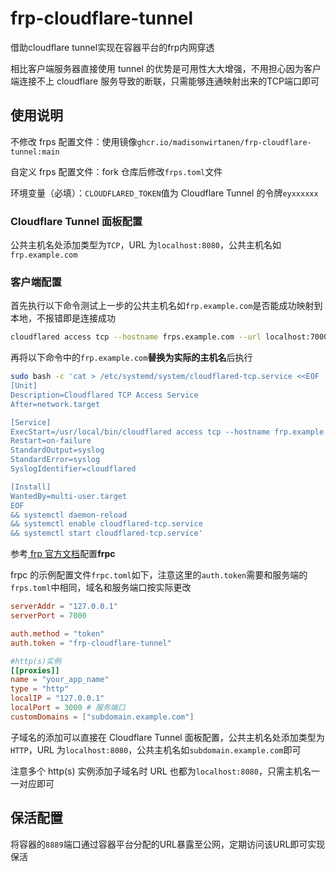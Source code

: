 # frp-cloudflare-tunnel
借助cloudflare tunnel实现在容器平台的frp内网穿透

相比客户端服务器直接使用 tunnel 的优势是可用性大大增强，不用担心因为客户端连接不上 cloudflare 服务导致的断联，只需能够连通映射出来的TCP端口即可

## 使用说明
不修改 frps 配置文件：使用镜像`ghcr.io/madisonwirtanen/frp-cloudflare-tunnel:main`

自定义 frps 配置文件：fork 仓库后修改`frps.toml`文件

环境变量（必填）：`CLOUDFLARED_TOKEN`值为 Cloudflare Tunnel 的令牌`eyxxxxxx`

### Cloudflare Tunnel 面板配置
公共主机名处添加类型为`TCP`，URL 为`localhost:8080`，公共主机名如`frp.example.com`

### 客户端配置
首先执行以下命令测试上一步的公共主机名如`frp.example.com`是否能成功映射到本地，不报错即是连接成功
```sh
cloudflared access tcp --hostname frps.example.com --url localhost:7000
```
再将以下命令中的`frp.example.com`**替换为实际的主机名**后执行
```sh
sudo bash -c 'cat > /etc/systemd/system/cloudflared-tcp.service <<EOF
[Unit]
Description=Cloudflared TCP Access Service
After=network.target

[Service]
ExecStart=/usr/local/bin/cloudflared access tcp --hostname frp.example.com --url localhost:7000
Restart=on-failure
StandardOutput=syslog
StandardError=syslog
SyslogIdentifier=cloudflared

[Install]
WantedBy=multi-user.target
EOF
&& systemctl daemon-reload
&& systemctl enable cloudflared-tcp.service
&& systemctl start cloudflared-tcp.service'
```
参考[ frp 官方文档](https://gofrp.org/zh-cn/docs/)配置**frpc**

frpc 的示例配置文件`frpc.toml`如下，注意这里的`auth.token`需要和服务端的`frps.toml`中相同，域名和服务端口按实际更改
```toml
serverAddr = "127.0.0.1"
serverPort = 7000

auth.method = "token"
auth.token = "frp-cloudflare-tunnel"

#http(s)实例
[[proxies]]
name = "your_app_name"
type = "http"
localIP = "127.0.0.1"
localPort = 3000 # 服务端口
customDomains = ["subdomain.example.com"]
```
子域名的添加可以直接在 Cloudflare Tunnel 面板配置，公共主机名处添加类型为`HTTP`，URL 为`localhost:8080`，公共主机名如`subdomain.example.com`即可

注意多个 http(s) 实例添加子域名时 URL 也都为`localhost:8080`，只需主机名一一对应即可

## 保活配置
将容器的`8889`端口通过容器平台分配的URL暴露至公网，定期访问该URL即可实现保活
